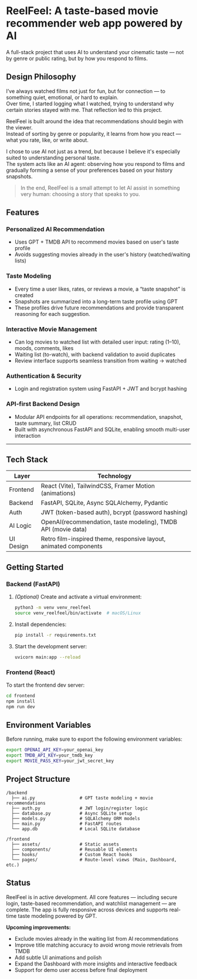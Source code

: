 # ReelFeel: A taste-based movie recommender web app powered by AI

A full-stack project that uses AI to understand your cinematic taste — not by genre or public rating, but by how you respond to films.

## Design Philosophy

I’ve always watched films not just for fun, but for connection — to something quiet, emotional, or hard to explain.  
Over time, I started logging what I watched, trying to understand why certain stories stayed with me. That reflection led to this project.

ReelFeel is built around the idea that recommendations should begin with the viewer.  
Instead of sorting by genre or popularity, it learns from how you react — what you rate, like, or write about.

I chose to use AI not just as a trend, but because I believe it's especially suited to understanding personal taste.  
The system acts like an AI agent: observing how you respond to films and gradually forming a sense of your preferences based on your history snapshots.

> In the end, ReelFeel is a small attempt to let AI assist in something very human: choosing a story that speaks to you.


## Features

### Personalized AI Recommendation
- Uses GPT + TMDB API to recommend movies based on user's taste profile
- Avoids suggesting movies already in the user's history (watched/waiting lists)

### Taste Modeling
- Every time a user likes, rates, or reviews a movie, a “taste snapshot” is created
- Snapshots are summarized into a long-term taste profile using GPT
- These profiles drive future recommendations and provide transparent reasoning for each suggestion.

### Interactive Movie Management
- Can log movies to watched list with detailed user input: rating (1–10), moods, comments, likes
- Waiting list (to-watch), with backend validation to avoid duplicates
- Review interface supports seamless transition from waiting → watched

### Authentication & Security
- Login and registration system using FastAPI + JWT and bcrypt hashing

### API-first Backend Design
- Modular API endpoints for all operations: recommendation, snapshot, taste summary, list CRUD
- Built with asynchronous FastAPI and SQLite, enabling smooth multi-user interaction

---

## Tech Stack

| Layer       | Technology                                                              |
|-------------|-------------------------------------------------------------------------|
| Frontend    | React (Vite), TailwindCSS, Framer Motion (animations)       |
| Backend     | FastAPI, SQLite, Async SQLAlchemy, Pydantic                            |
| Auth        | JWT (token-based auth), bcrypt (password hashing)                      |
| AI Logic    | OpenAI(recommendation, taste modeling), TMDB API (movie data)   |
| UI Design   | Retro film-inspired theme, responsive layout, animated components      |

## Getting Started

### Backend (FastAPI)

1. *(Optional)* Create and activate a virtual environment:

   ```bash
   python3 -m venv venv_reelfeel
   source venv_reelfeel/bin/activate  # macOS/Linux
   ```

2. Install dependencies:

   ```bash
   pip install -r requirements.txt
   ```

3. Start the development server:

   ```bash
   uvicorn main:app --reload
   ```

### Frontend (React)

To start the frontend dev server:

```bash
cd frontend
npm install
npm run dev
```

## Environment Variables

Before running, make sure to export the following environment variables:

```bash
export OPENAI_API_KEY=your_openai_key
export TMDB_API_KEY=your_tmdb_key
export MOVIE_PASS_KEY=your_jwt_secret_key
```

## Project Structure

```
/backend
  ├── ai.py                 # GPT taste modeling + movie recommendations
  ├── auth.py               # JWT login/register logic
  ├── database.py           # Async SQLite setup
  ├── models.py             # SQLAlchemy ORM models
  ├── main.py               # FastAPI routes
  └── app.db                # Local SQLite database

/frontend
  ├── assets/               # Static assets
  ├── components/           # Reusable UI elements
  ├── hooks/                # Custom React hooks
  └── pages/                # Route-level views (Main, Dashboard, etc.)
```

## Status

ReelFeel is in active development. All core features — including secure login, taste-based recommendation, and watchlist management — are complete. The app is fully responsive across devices and supports real-time taste modeling powered by GPT.

**Upcoming improvements:**

- Exclude movies already in the waiting list from AI recommendations  
- Improve title matching accuracy to avoid wrong movie retrievals from TMDB  
- Add subtle UI animations and polish  
- Expand the Dashboard with more insights and interactive feedback  
- Support for demo user access before final deployment

